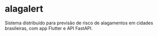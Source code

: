 # alagalert
 Sistema distribuído para previsão de risco de alagamentos em cidades brasileiras, com app Flutter e API FastAPI.
